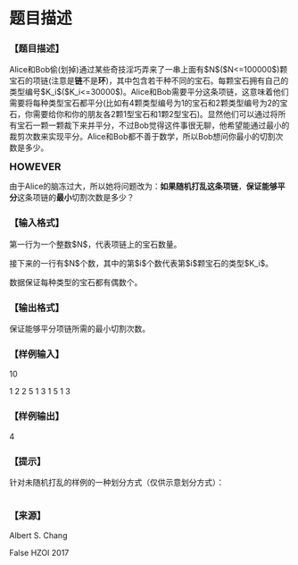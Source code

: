 # 题目描述


<h3>
【题目描述】
</h3>
<p>
Alice和Bob<delete>偷</delete>(划掉)通过某些奇技淫巧弄来了一串上面有$N$($N&lt;=100000$)颗宝石的项链(注意<strong></strong>是<strong>链</strong>不是<strong>环</strong>)，其中包含若干种不同的宝石。每颗宝石拥有自己的类型编号$K_i$($K_i&lt;=30000$)。Alice和Bob需要平分这条项链，这意味着他们需要将每种类型宝石都平分(比如有4颗类型编号为1的宝石和2颗类型编号为2的宝石，你需要给你和你的朋友各2颗1型宝石和1颗2型宝石)。显然他们可以通过将所有宝石一颗一颗裁下来并平分，不过Bob觉得这件事很无聊，他希望能通过最小的裁剪次数来实现平分。Alice和Bob都不善于数学，所以Bob想问你最小的切割次数是多少。
</p>
<p>
<span style="font-size:large;"><b>HOWEVER</b></span> 
</p>
<p>
由于Alice的脑冻过大，所以她将问题改为：<strong>如果随机打乱这条项链</strong>，<strong>保证能够平分</strong>这条项链的<strong>最小</strong>切割次数是多少？
</p>
<h3>
【输入格式】
</h3>
<p>
第一行为一个整数$N$，代表项链上的宝石数量。
</p>
<p>
接下来的一行有$N$个数，其中的第$i$个数代表第$i$颗宝石的类型$K_i$。
</p>
<p>
数据保证每种类型的宝石都有偶数个。
</p>
<h3>
【输出格式】
</h3>
<p>
保证能够平分项链所需的最小切割次数。
</p>
<h3>
【样例输入】
</h3>
<p>
10
</p>
<p>
1 2 2 5 1 3 1 5 1 3
</p>
<h3>
【样例输出】
</h3>
<p>
4
</p>
<h3>
【提示】
</h3>
<p>
针对未随机打乱的样例的一种划分方式（仅供示意划分方式）：
</p>
<p>
<img src="/upload/image/20170219/20170219163255_78034.png" alt=""/> 
</p>
<h3>
【来源】
</h3>
<p>
Albert S. Chang
</p>
<p>
False HZOI 2017
</p>
